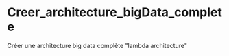 # Creer_architecture_bigData_complete
Créer une architecture big data complète "lambda architecture"

